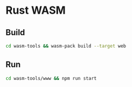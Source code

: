 # Rust WASM

## Build

```bash
cd wasm-tools && wasm-pack build --target web
```

## Run

```bash
cd wasm-tools/www && npm run start
```